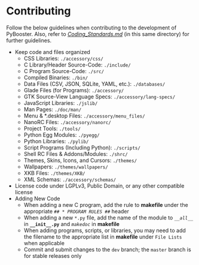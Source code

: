 Contributing
============

Follow the below guidelines when contributing to the development of PyBooster.
Also, refer to _[Coding_Standards.md](./Coding_Standards.md)_ (in this same directory) for further guidelines.

- Keep code and files organized
    - CSS Libraries: `./accessory/css/`
    - C Library/Header Source-Code: `./include/`
    - C Program Source-Code: `./src/`
    - Compiled Binaries: `./bin/`
    - Data Files (CSV, JSON, SQLite, YAML, etc.): `./databases/`
    - Glade Files (for Programs): `./accessory/`
    - GTK Source-View Language Specs: `./accessory/lang-specs/`
    - JavaScript Libraries: `./jslib/`
    - Man Pages: `./doc/man/`
    - Menu & \*.desktop Files: `./accessory/menu_files/`
    - NanoRC Files: `./accessory/nanorc/`
    - Project Tools: `./tools/`
    - Python Egg Modules: `./pyegg/`
    - Python Libraries: `./pylib/`
    - Script Programs (Including Python): `./scripts/`
    - Shell RC Files & Addons/Modules: `./shrc/`
    - Themes, Skins, Icons, and Cursors: `./themes/`
    - Wallpapers: `./themes/wallpapers/`
    - XKB Files: `./themes/XKB/`
    - XML Schemas: `./accessory/schemas/`
- License code under LGPLv3, Public Domain, or any other compatible license
- Adding New Code
    - When adding a new C program, add the rule to **makefile** under the appropriate _```## * PROGRAM RULES ##```_ header
    - When adding a new ```*.py``` file, add the name of the module to _```__all__```_ in **```__init__.py```** and _`makedoc`_ in **makefile**
    - When adding programs, scripts, or libraries, you may need to add the filename to the appropriate list in **makefile** under `File Lists` when applicable
    - Commit and submit changes to the `dev` branch; the `master` branch is for stable releases only
